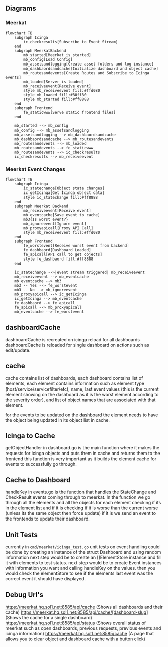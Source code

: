 ## Diagrams
### Meerkat 
```mermaid
flowchart TB
    subgraph Icinga
        ic_checkresults[Subscribe to Event Stream]
    end
    subgraph MeerkatBackend
        mb_started[Meerkat is started]
        mb_config[Load Config]
        mb_assetsandlogging[Create asset folders and log instance]
        mb_dashbaordsandcache[Initialize dashboard and object cache]
        mb_routesandevents[Create Routes and Subscribe to Icinga events]
        mb_loaded[Server is loaded]
        mb_receiveevent[Receive event]
        style mb_receiveevent fill:#ffd080
        style mb_loaded fill:#80ff80
        style mb_started fill:#ff8888
    end
    subgraph Frontend
        fe_staticwww[Serve static frontend files]
    end
    
    mb_started --> mb_config
    mb_config --> mb_assetsandlogging
    mb_assetsandlogging --> mb_dashbaordsandcache
    mb_dashbaordsandcache --> mb_routesandevents
    mb_routesandevents --> mb_loaded
    mb_routesandevents --> fe_staticwww
    mb_routesandevents --> ic_checkresults
    ic_checkresults --> mb_receiveevent
```

### Meerkat Event Changes
```mermaid
flowchart TB
    subgraph Icinga
        ic_statechange[Object state changes]
        ic_getIcinga[Get Icinga object data]
        style ic_statechange fill:#ff8888
    end
    subgraph Meerkat Backend
        mb_receiveevent[Receive event]
        mb_eventcache[Save event to cache]
        mb3{Is worst event?}
        mb_ignoreevent[Ignore event]
        mb_proxyapicall[Proxy API Call]
        style mb_receiveevent fill:#ffd080
    end
    subgraph Frontend
        fe_worstevent[Receive worst event from backend]
        fe_dashbaord[Dashboard Loaded]
        fe_apicall[API call to get objects]
        style fe_dashbaord fill:#ff8888
    end

    ic_statechange -->|event stream triggered| mb_receiveevent
    mb_receiveevent --> mb_eventcache
    mb_eventcache --> mb3
    mb3 -- Yes --> fe_worstevent
    mb3 -- No --> mb_ignoreevent
    mb_proxyapicall --> ic_getIcinga
    ic_getIcinga --> mb_eventcache
    fe_dashbaord --> fe_apicall
    fe_apicall --> mb_proxyapicall
    mb_eventcache --> fe_worstevent
```


## dashboardCache
dashboardCache is recreated on icinga reload for all dashboards
dashboardCache is reloaded for single dashboard on actions such as edit/update.

## cache
cache contains list of dashboards, each dashboard contains list of elements, each element contains information such as element type (host/service/servicefilter/etc), name, last event values (this is the current element showing on the dashboard as it is the worst element according to the severity order), and list of object names that are associated with that element.

for the events to be updated on the dashboard the element needs to have the object being updated in its object list in cache.

## Icinga to Cache
getObjectHandler in dashboard.go is the main function where it makes the requests for icinga objects and puts them in cache and returns them to the frontend this function is very important as it builds the element cache for events to successfully go through.

## Cache to Dashboard
handleKey in events.go is the function that handles the StateChange and CheckResult events coming through to meerkat. In the function we go through all the elements and all the objects for each element checking if its in the element list and if it is checking if it is worse than the current worse (unless its the same object then force update) if it is we send an event to the frontends to update their dashboard.

## Unit Tests
currently in `cmd/meerkat/icinga_test.go`
unit tests on event handling could be done by creating an instance of the struct Dashboard and using random information
next step would be to create an []ElementStore instance and fill it with elements to test status.
next step would be to create Event instances with information you want and calling handleKey on the values.
then you would check the elementStore to see if the elements last event was the correct event it should have displayed.

## Debug Url's
https://meerkat.hq.sol1.net:8585/api/cache (Shows all dashboards and their cache)
https://meerkat.hq.sol1.net:8585/api/cache/[dashboard-slug] (Shows the cache for a single dashboard)
https://meerkat.hq.sol1.net:8585/api/status (Shows overall status of meerkat such as open dashboards, previous requests, previous events and icinga information)
https://meerkat.hq.sol1.net:8585/cache (A page that allows you to clear object and dashboard cache with a button click)